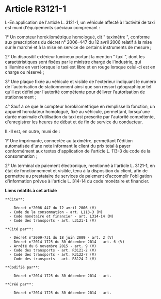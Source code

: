 # Article R3121-1

I.-En application de l'article L. 3121-1, un véhicule affecté à l'activité de taxi est muni d'équipements spéciaux
comprenant : 

1° Un compteur horokilométrique homologué, dit " taximètre ", conforme aux prescriptions du décret n° 2006-447 du 12 avril
2006 relatif à la mise sur le marché et à la mise en service de certains instruments de mesure ; 

2° Un dispositif extérieur lumineux portant la mention " taxi ", dont les caractéristiques sont fixées par le ministre chargé
de l'industrie, qui s'illumine en vert lorsque le taxi est libre et en rouge lorsque celui-ci est en charge ou réservé ; 

3° Une plaque fixée au véhicule et visible de l'extérieur indiquant le numéro de l'autorisation de stationnement ainsi que
son ressort géographique tel qu'il est défini par l'autorité compétente pour délivrer l'autorisation de stationnement ; 

4° Sauf à ce que le compteur horokilométrique en remplisse la fonction, un appareil horodateur homologué, fixé au véhicule,
permettant, lorsqu'une durée maximale d'utilisation du taxi est prescrite par l'autorité compétente, d'enregistrer les heures
de début et de fin de service du conducteur. 

II.-Il est, en outre, muni de : 

1° Une imprimante, connectée au taximètre, permettant l'édition automatisée d'une note informant le client du prix total à
payer conformément aux textes d'application de l'article L. 113-3 du code de la consommation ; 

2° Un terminal de paiement électronique, mentionné à l'article L. 3121-1, en état de fonctionnement et visible, tenu à la
disposition du client, afin de permettre au prestataire de services de paiement d'accomplir l'obligation d'information prévue
à l'article L. 314-14 du code monétaire et financier.

**Liens relatifs à cet article**

	**Cite**:

	  - Décret n°2006-447 du 12 avril 2006 (V)
	  - Code de la consommation - art. L113-3 (M)
	  - Code monétaire et financier - art. L314-14 (M)
	  - Code des transports - art. L3121-1 (V)

	**Cité par**:

	  - Décret n°2009-731 du 18 juin 2009 - art. 2 (V)
	  - Décret n°2014-1725 du 30 décembre 2014 - art. 6 (V)
	  - Arrêté du 6 novembre 2015 - art. 9 (V)
	  - Code des transports - art. R3121-2 (V)
	  - Code des transports - art. R3122-7 (V)
	  - Code des transports - art. R3124-2 (V)

	**Codifié par**:

	  - Décret n°2014-1725 du 30 décembre 2014 - art.

	**Créé par**:

	  - Décret n°2014-1725 du 30 décembre 2014 - art.
